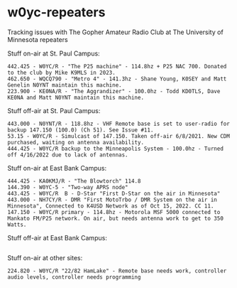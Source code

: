 # w0yc-repeaters
Tracking issues with The Gopher Amateur Radio Club at The University of Minnesota repeaters

Stuff on-air at St. Paul Campus:
```
442.425 - W0YC/R - "The P25 machine" - 114.8hz + P25 NAC 700. Donated to the club by Mike K9MLS in 2023.
462.650 - WQCQ790 - "Metro 4" - 141.3hz - Shane Young, K0SEY and Matt Genelin N0YNT maintain this machine.
223.900 - KE0NA/R - "The Aggrandizer" - 100.0hz - Todd KD0TLS, Dave KE0NA and Matt N0YNT maintain this machine.
```

Stuff off-air at St. Paul Campus:
```
443.000 - N0YNT/R - 118.8hz - VHF Remote base is set to user-radio for backup 147.150 (100.0) (Ch 51). See Issue #11.
53.15 - W0YC/R - Simulcast of 147.150. Taken off-air 6/8/2021. New CDM purchased, waiting on antenna availability.
444.425 - W0YC/R backup to the Minneapolis System - 100.0hz - Turned off 4/16/2022 due to lack of antennas.
```

Stuff on-air at East Bank Campus:
```
444.425 - KA0KMJ/R - "The Blowtorch" 114.8
144.390 - W0YC-5 - "Two-way APRS node"
443.425 - W0YC/R  B - D-Star "First D-Star on the air in Minnesota"
443.000 - NH7CY/R - DMR "First MotoTrbo / DMR System on the air in Minnesota", Connected to K4USD Network as of Oct 15, 2022. CC 11.
147.150 - W0YC/R primary - 114.8hz - Motorola MSF 5000 connected to Mankato FM/P25 network. On air, but needs antenna work to get to 350 Watts.
```

Stuff off-air at East Bank Campus:
```
```

Stuff on-air at other sites:
```
224.820 - W0YC/R "22/82 HamLake" - Remote base needs work, controller audio levels, controller needs programming
```
